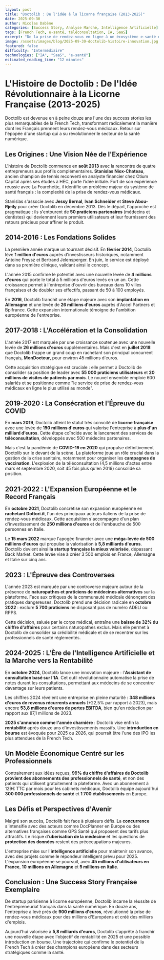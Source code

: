 ```yaml
---
layout: post
title: "Doctolib : De l'idée à la licorne française (2013-2025)"
date: 2025-09-30
author: Nicolas Dabène
categories: [Success Story, Analyse Marché, Intelligence Artificielle]
tags: [French Tech, e-santé, téléconsultation, IA, SaaS]
excerpt: "De la prise de rendez-vous en ligne à un écosystème e-santé dopé à l’IA : retour sur 12 ans d’hyper-croissance, de controverses et d’innovations chez Doctolib."
image: /assets/images/blog/2025-09-30-doctolib-histoire-innovation.jpg
featured: false
difficulty: "Intermédiaire"
technologies: ["IA", "SaaS", "e-santé"]
estimated_reading_time: "12 minutes"
---
```


# L'Histoire de Doctolib : De l'Idée Révolutionnaire à la Licorne Française (2013-2025)

Doctolib est devenue en à peine douze ans l'une des success stories les plus remarquables de la French Tech, transformant radicalement la manière dont les Français prennent leurs rendez-vous médicaux. Retour sur l'épopée d'une startup qui a su révolutionner le secteur de la santé numérique.

## Les Origines : Une Vision Née de l'Expérience

L'histoire de Doctolib commence en **août 2013** avec la rencontre de quatre entrepreneurs aux profils complémentaires. **Stanislas Niox-Chateau**, ancien champion de tennis reconverti en analyste financier chez Otium Capital après ses études à HEC, porte l'idée initiale. Fort de son expérience réussie avec La Fourchette, il identifie un problème majeur du système de santé français : la complexité de la prise de rendez-vous médicaux.

Stanislas s'associe avec **Jessy Bernal**, **Ivan Schneider** et **Steve Abou-Rjeily** pour créer Doctolib en décembre 2013. Dès le départ, l'approche est pragmatique : ils s'entourent de **50 praticiens partenaires** (médecins et dentistes) qui deviennent leurs premiers utilisateurs et leur fournissent des retours précieux pour affiner le produit.

## 2014-2016 : Les Fondations Solides

La première année marque un tournant décisif. En **février 2014**, Doctolib lève **1 million d'euros** auprès d'investisseurs historiques, notamment Antoine Freysz et Bertrand Jelensperger. En juin, le service est déployé dans sa première clinique, validant ainsi le concept.

L'année 2015 confirme le potentiel avec une nouvelle levée de **4 millions d'euros** qui porte le total à 5 millions d'euros levés en un an. Cette croissance permet à l'entreprise d'ouvrir des bureaux dans 10 villes françaises et de doubler ses effectifs, passant de 50 à 100 employés.

En **2016**, Doctolib franchit une étape majeure avec son **implantation en Allemagne** et une levée de **26 millions d'euros** auprès d'Accel Partners et Bpifrance. Cette expansion internationale témoigne de l'ambition européenne de l'entreprise.

## 2017-2018 : L'Accélération et la Consolidation

L'année 2017 est marquée par une croissance soutenue avec une nouvelle levée de **26 millions d'euros** supplémentaires. Mais c'est en **juillet 2018** que Doctolib frappe un grand coup en rachetant son principal concurrent français, **MonDocteur**, pour environ 45 millions d'euros.

Cette acquisition stratégique est cruciale : elle permet à Doctolib de consolider sa position de leader avec **55 000 praticiens utilisateurs** et **20 millions de visites de patients par mois**. Le nouvel ensemble emploie 600 salariés et se positionne comme "le service de prise de rendez-vous médicaux en ligne le plus utilisé au monde".

## 2019-2020 : La Consécration et l'Épreuve du COVID

En **mars 2019**, Doctolib atteint le statut très convoité de **licorne française** avec une levée de **150 millions d'euros** qui valorise l'entreprise à **plus d'un milliard d'euros**. Cette étape coïncide avec le lancement des services de **téléconsultation**, développés avec 500 médecins partenaires.

Mais c'est la pandémie de **COVID-19 en 2020** qui propulse définitivement Doctolib sur le devant de la scène. La plateforme joue un rôle crucial dans la gestion de la crise sanitaire, notamment pour organiser les **campagnes de vaccination**. L'explosion de la téléconsultation (4,5 millions d'actes entre mars et septembre 2020, soit 45 fois plus qu'en 2019) consolide sa position.

## 2021-2022 : L'Expansion Européenne et le Record Français

En **octobre 2021**, Doctolib concrétise son expansion européenne en **rachetant Dottori.it**, l'un des principaux acteurs italiens de la prise de rendez-vous médicaux. Cette acquisition s'accompagne d'un plan d'investissement de **250 millions d'euros** et de l'embauche de 500 personnes en Italie.

Le **15 mars 2022** marque l'apogée financier avec une **méga-levée de 500 millions d'euros** qui propulse la valorisation à **5,8 milliards d'euros**. Doctolib devient ainsi **la startup française la mieux valorisée**, dépassant Back Market. Cette levée vise à créer 3 500 emplois en France, Allemagne et Italie sur cinq ans.

## 2023 : L'Épreuve des Controverses

L'année 2023 est marquée par une controverse majeure autour de la présence de **naturopathes et praticiens de médecines alternatives** sur la plateforme. Face aux critiques de la communauté médicale dénonçant des pratiques dangereuses, Doctolib prend une décision radicale en **octobre 2022** : exclure **5 700 praticiens** ne disposant pas de numéro ADELI ou RPPS.

Cette décision, saluée par le corps médical, entraîne une **baisse de 32% du chiffre d'affaires** pour certains naturopathes exclus. Mais elle permet à Doctolib de consolider sa crédibilité médicale et de se recentrer sur les professionnels de santé réglementés.

## 2024-2025 : L'Ère de l'Intelligence Artificielle et la Marche vers la Rentabilité

En **octobre 2024**, Doctolib lance une innovation majeure : l'**Assistant de consultation basé sur l'IA**. Cet outil révolutionnaire automatise la prise de notes durant les consultations, permettant aux médecins de se concentrer davantage sur leurs patients.

Les chiffres 2024 révèlent une entreprise en pleine maturité : **348 millions d'euros de revenus récurrents annuels** (+22,5% par rapport à 2023), mais encore **53,8 millions d'euros de pertes EBITDA**, bien qu'en réduction par rapport aux 87,1 millions de 2023.

**2025 s'annonce comme l'année charnière** : Doctolib vise enfin la **rentabilité** après douze ans d'investissements massifs. Une **introduction en bourse** est évoquée pour 2025 ou 2026, qui pourrait être l'une des IPO les plus attendues de la French Tech.

## Un Modèle Économique Centré sur les Professionnels

Contrairement aux idées reçues, **99% du chiffre d'affaires de Doctolib provient des abonnements des professionnels de santé**, et non des patients qui utilisent gratuitement la plateforme. Avec un abonnement à 129€ TTC par mois pour les cabinets médicaux, Doctolib équipe aujourd'hui **300 000 professionnels de santé** et **1 700 établissements** en Europe.

## Les Défis et Perspectives d'Avenir

Malgré son succès, Doctolib fait face à plusieurs défis. La **concurrence** s'intensifie avec des acteurs comme DocPlanner en Europe ou des alternatives françaises comme GPS Santé qui proposent des tarifs plus attractifs. Le risque d'**uberisation de la médecine** et les questions de **protection des données** restent des préoccupations majeures.

L'entreprise mise sur l'**intelligence artificielle** pour maintenir son avance, avec des projets comme le répondeur intelligent prévu pour 2025. L'expansion européenne se poursuit, avec **45 millions d'utilisateurs en France**, **10 millions en Allemagne** et **5 millions en Italie**.

## Conclusion : Une Success Story Française Exemplaire

De startup parisienne à licorne européenne, Doctolib incarne la réussite de l'entrepreneuriat français dans la santé numérique. En douze ans, l'entreprise a levé près de **900 millions d'euros**, révolutionné la prise de rendez-vous médicaux pour des millions d'Européens et créé des milliers d'emplois.

Aujourd'hui valorisée à **5,8 milliards d'euros**, Doctolib s'apprête à franchir une nouvelle étape avec l'objectif de rentabilité en 2025 et une possible introduction en bourse. Une trajectoire qui confirme le potentiel de la French Tech à créer des champions européens dans des secteurs stratégiques comme la santé.

